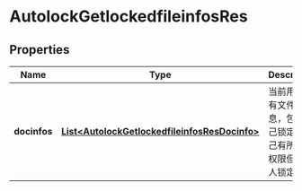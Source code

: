 # AutolockGetlockedfileinfosRes

## Properties
Name | Type | Description | Notes
------------ | ------------- | ------------- | -------------
**docinfos** | [**List&lt;AutolockGetlockedfileinfosResDocinfo&gt;**](AutolockGetlockedfileinfosResDocinfo.md) | 当前用户所有文件锁信息，包含自己锁定和自己有所有者权限但被他人锁定的。 | 
